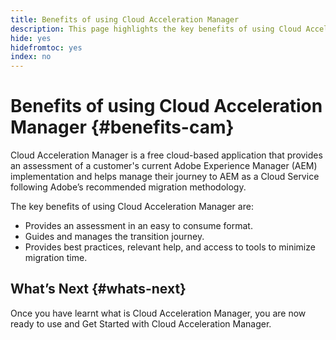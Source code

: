```yaml
---
title: Benefits of using Cloud Acceleration Manager
description: This page highlights the key benefits of using Cloud Acceleration Manager.
hide: yes
hidefromtoc: yes
index: no
---
```


# Benefits of using Cloud Acceleration Manager {#benefits-cam}

Cloud Acceleration Manager is a free cloud-based application that provides an assessment of a customer's current Adobe Experience Manager (AEM) implementation and helps manage their journey to AEM as a Cloud Service following Adobe’s recommended migration methodology.

The key benefits of using Cloud Acceleration Manager are:

* Provides an assessment in an easy to consume format.
* Guides and manages the transition journey.
* Provides best practices, relevant help, and access to tools to minimize migration time.

## What’s Next {#whats-next}

Once you have learnt what is Cloud Acceleration Manager, you are now ready to use and Get Started with Cloud Acceleration Manager.
